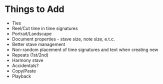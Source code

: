 # Things to Add

* Ties
* Reel/Cut time in time signatures
* Portrait/Landscape
* Document properties - stave size, note size, e.t.c.
* Better stave management
* Non-random placement of time signatures and text when creating new
* Repeats (1st/2nd)
* Harmony stave
* Accidentals?
* Copy/Paste
* Playback